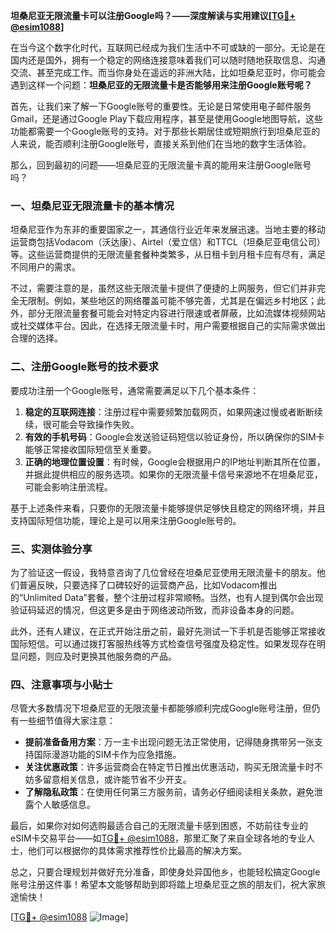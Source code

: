 **坦桑尼亚无限流量卡可以注册Google吗？——深度解读与实用建议[[TG💪+ @esim1088](https://t.me/s/esim1088)]**

在当今这个数字化时代，互联网已经成为我们生活中不可或缺的一部分。无论是在国内还是国外，拥有一个稳定的网络连接意味着我们可以随时随地获取信息、沟通交流、甚至完成工作。而当你身处在遥远的非洲大陆，比如坦桑尼亚时，你可能会遇到这样一个问题：**坦桑尼亚的无限流量卡是否能够用来注册Google账号呢？**

首先，让我们来了解一下Google账号的重要性。无论是日常使用电子邮件服务Gmail，还是通过Google Play下载应用程序，甚至是使用Google地图导航，这些功能都需要一个Google账号的支持。对于那些长期居住或短期旅行到坦桑尼亚的人来说，能否顺利注册Google账号，直接关系到他们在当地的数字生活体验。

那么，回到最初的问题——坦桑尼亚的无限流量卡真的能用来注册Google账号吗？

### **一、坦桑尼亚无限流量卡的基本情况**

坦桑尼亚作为东非的重要国家之一，其通信行业近年来发展迅速。当地主要的移动运营商包括Vodacom（沃达康）、Airtel（爱立信）和TTCL（坦桑尼亚电信公司）等。这些运营商提供的无限流量套餐种类繁多，从日租卡到月租卡应有尽有，满足不同用户的需求。

不过，需要注意的是，虽然这些无限流量卡提供了便捷的上网服务，但它们并非完全无限制。例如，某些地区的网络覆盖可能不够完善，尤其是在偏远乡村地区；此外，部分无限流量套餐可能会对特定内容进行限速或者屏蔽，比如流媒体视频网站或社交媒体平台。因此，在选择无限流量卡时，用户需要根据自己的实际需求做出合理的选择。

### **二、注册Google账号的技术要求**

要成功注册一个Google账号，通常需要满足以下几个基本条件：

1. **稳定的互联网连接**：注册过程中需要频繁加载网页，如果网速过慢或者断断续续，很可能会导致操作失败。
2. **有效的手机号码**：Google会发送验证码短信以验证身份，所以确保你的SIM卡能够正常接收国际短信至关重要。
3. **正确的地理位置设置**：有时候，Google会根据用户的IP地址判断其所在位置，并据此提供相应的服务选项。如果你的无限流量卡信号来源地不在坦桑尼亚，可能会影响注册流程。

基于上述条件来看，只要你的无限流量卡能够提供足够快且稳定的网络环境，并且支持国际短信功能，理论上是可以用来注册Google账号的。

### **三、实测体验分享**

为了验证这一假设，我特意咨询了几位曾经在坦桑尼亚使用无限流量卡的朋友。他们普遍反映，只要选择了口碑较好的运营商产品，比如Vodacom推出的“Unlimited Data”套餐，整个注册过程非常顺畅。当然，也有人提到偶尔会出现验证码延迟的情况，但这更多是由于网络波动所致，而非设备本身的问题。

此外，还有人建议，在正式开始注册之前，最好先测试一下手机是否能够正常接收国际短信。可以通过拨打客服热线等方式检查信号强度及稳定性。如果发现存在明显问题，则应及时更换其他服务商的产品。

### **四、注意事项与小贴士**

尽管大多数情况下坦桑尼亚的无限流量卡都能够顺利完成Google账号注册，但仍有一些细节值得大家注意：

- **提前准备备用方案**：万一主卡出现问题无法正常使用，记得随身携带另一张支持国际漫游功能的SIM卡作为应急措施。
- **关注优惠政策**：许多运营商会在特定节日推出优惠活动，购买无限流量卡时不妨多留意相关信息，或许能节省不少开支。
- **了解隐私政策**：在使用任何第三方服务前，请务必仔细阅读相关条款，避免泄露个人敏感信息。

最后，如果你对如何选购最适合自己的无限流量卡感到困惑，不妨前往专业的eSIM卡交易平台——如[TG💪+ @esim1088](https://t.me/s/esim1088)，那里汇聚了来自全球各地的专业人士，他们可以根据你的具体需求推荐性价比最高的解决方案。

总之，只要合理规划并做好充分准备，即使身处异国他乡，也能轻松搞定Google账号注册这件事！希望本文能够帮助到即将踏上坦桑尼亚之旅的朋友们，祝大家旅途愉快！

[[TG💪+ @esim1088](https://t.me/s/esim1088) ![Image](https://i.postimg.cc/4NQfJmqS/Snipaste-2025-05-13-00-14-12.png)]